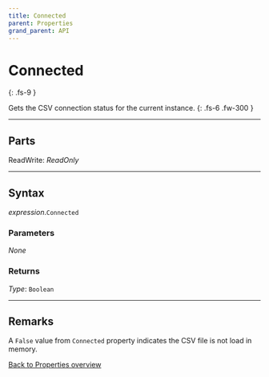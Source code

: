 ```yaml
---
title: Connected
parent: Properties
grand_parent: API
---
```


# Connected
{: .fs-9 }

Gets the CSV connection status for the current instance.
{: .fs-6 .fw-300 }

---

## Parts

ReadWrite: _ReadOnly_

---

## Syntax

*expression*.`Connected`

### Parameters

_None_

### Returns

*Type*: `Boolean`

---

## Remarks

A `False` value from `Connected` property indicates the CSV file is not load in memory.

[Back to Properties overview](https://ws-garcia.github.io/VBA-CSV-interface/api/properties/)
